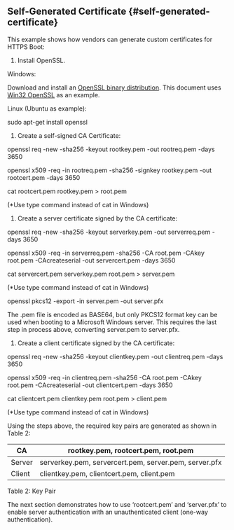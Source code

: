 <!--- @file
  First Chapter of EDK II Template Specification

  Copyright (c) 2017, Intel Corporation. All rights reserved.<BR>

  Redistribution and use in source (original document form) and 'compiled'
  forms (converted to PDF, epub, HTML and other formats) with or without
  modification, are permitted provided that the following conditions are met:

  1) Redistributions of source code (original document form) must retain the
     above copyright notice, this list of conditions and the following
     disclaimer as the first lines of this file unmodified.

  2) Redistributions in compiled form (transformed to other DTDs, converted to
     PDF, epub, HTML and other formats) must reproduce the above copyright
     notice, this list of conditions and the following disclaimer in the
     documentation and/or other materials provided with the distribution.

  THIS DOCUMENTATION IS PROVIDED BY TIANOCORE PROJECT "AS IS" AND ANY EXPRESS OR
  IMPLIED WARRANTIES, INCLUDING, BUT NOT LIMITED TO, THE IMPLIED WARRANTIES OF
  MERCHANTABILITY AND FITNESS FOR A PARTICULAR PURPOSE ARE DISCLAIMED. IN NO
  EVENT SHALL TIANOCORE PROJECT  BE LIABLE FOR ANY DIRECT, INDIRECT, INCIDENTAL,
  SPECIAL, EXEMPLARY, OR CONSEQUENTIAL DAMAGES (INCLUDING, BUT NOT LIMITED TO,
  PROCUREMENT OF SUBSTITUTE GOODS OR SERVICES; LOSS OF USE, DATA, OR PROFITS;
  OR BUSINESS INTERRUPTION) HOWEVER CAUSED AND ON ANY THEORY OF LIABILITY,
  WHETHER IN CONTRACT, STRICT LIABILITY, OR TORT (INCLUDING NEGLIGENCE OR
  OTHERWISE) ARISING IN ANY WAY OUT OF THE USE OF THIS DOCUMENTATION, EVEN IF
  ADVISED OF THE POSSIBILITY OF SUCH DAMAGE.

-->


## Self-Generated Certificate {#self-generated-certificate}

This example shows how vendors can generate custom certificates for HTTPS Boot:

1.  Install OpenSSL.

Windows:

Download and install an [OpenSSL binary distribution](https://www.openssl.org/community/binaries.html). This document uses [Win32 OpenSSL](https://slproweb.com/products/Win32OpenSSL.html) as an example.

Linux (Ubuntu as example):

sudo apt-get install openssl

1.  Create a self-signed CA Certificate:

openssl req -new -sha256 -keyout rootkey.pem -out rootreq.pem -days 3650

openssl x509 -req -in rootreq.pem -sha256 -signkey rootkey.pem -out rootcert.pem -days 3650

cat rootcert.pem rootkey.pem &gt; root.pem

(*Use type command instead of cat in Windows)

1.  Create a server certificate signed by the CA certificate:

openssl req -new -sha256 -keyout serverkey.pem -out serverreq.pem -days 3650

openssl x509 -req -in serverreq.pem -sha256 -CA root.pem -CAkey root.pem -CAcreateserial -out servercert.pem -days 3650

cat servercert.pem serverkey.pem root.pem &gt; server.pem

(*Use type command instead of cat in Windows)

openssl pkcs12 -export -in server.pem -out server.pfx

The .pem file is encoded as BASE64, but only PKCS12 format key can be used when booting to a Microsoft Windows server. This requires the last step in process above, converting server.pem to server.pfx.

1.  Create a client certificate signed by the CA certificate:

openssl req -new -sha256 -keyout clientkey.pem -out clientreq.pem -days 3650

openssl x509 -req -in clientreq.pem -sha256 -CA root.pem -CAkey root.pem -CAcreateserial -out clientcert.pem -days 3650

cat clientcert.pem clientkey.pem root.pem &gt; client.pem

(*Use type command instead of cat in Windows)

Using the steps above, the required key pairs are generated as shown in Table 2:

| CA | rootkey.pem, rootcert.pem, root.pem |
| --- | --- |
| Server | serverkey.pem, servercert.pem, server.pem, server.pfx |
| Client | clientkey.pem, clientcert.pem, client.pem |

Table 2: Key Pair

The next section demonstrates how to use ‘rootcert.pem’ and ‘server.pfx’ to enable server authentication with an unauthenticated client (one-way authentication).
